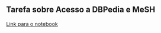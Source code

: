 ## Tarefa sobre Acesso a DBPedia e MeSH

[Link para o notebook](./notebook/lab-logic-model-dbpedia.ipynb)
